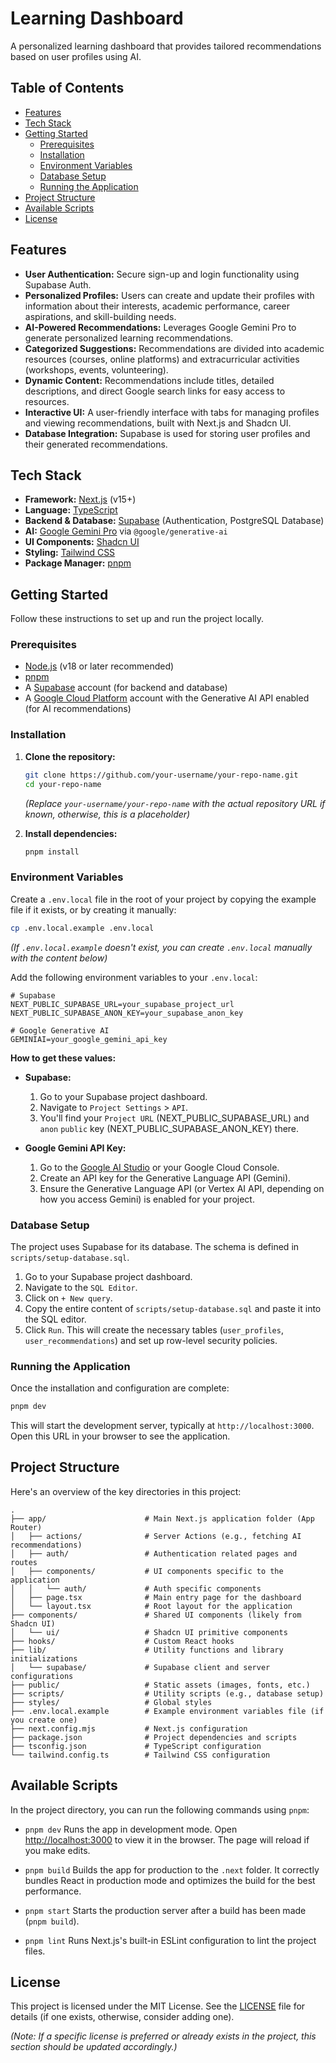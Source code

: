# Learning Dashboard

A personalized learning dashboard that provides tailored recommendations based on user profiles using AI.

## Table of Contents

- [Features](#features)
- [Tech Stack](#tech-stack)
- [Getting Started](#getting-started)
  - [Prerequisites](#prerequisites)
  - [Installation](#installation)
  - [Environment Variables](#environment-variables)
  - [Database Setup](#database-setup)
  - [Running the Application](#running-the-application)
- [Project Structure](#project-structure)
- [Available Scripts](#available-scripts)
- [License](#license)

## Features

- **User Authentication:** Secure sign-up and login functionality using Supabase Auth.
- **Personalized Profiles:** Users can create and update their profiles with information about their interests, academic performance, career aspirations, and skill-building needs.
- **AI-Powered Recommendations:** Leverages Google Gemini Pro to generate personalized learning recommendations.
- **Categorized Suggestions:** Recommendations are divided into academic resources (courses, online platforms) and extracurricular activities (workshops, events, volunteering).
- **Dynamic Content:** Recommendations include titles, detailed descriptions, and direct Google search links for easy access to resources.
- **Interactive UI:** A user-friendly interface with tabs for managing profiles and viewing recommendations, built with Next.js and Shadcn UI.
- **Database Integration:** Supabase is used for storing user profiles and their generated recommendations.

## Tech Stack

- **Framework:** [Next.js](https://nextjs.org/) (v15+)
- **Language:** [TypeScript](https://www.typescriptlang.org/)
- **Backend & Database:** [Supabase](https://supabase.io/) (Authentication, PostgreSQL Database)
- **AI:** [Google Gemini Pro](https://ai.google.dev/) via `@google/generative-ai`
- **UI Components:** [Shadcn UI](https://ui.shadcn.com/)
- **Styling:** [Tailwind CSS](https://tailwindcss.com/)
- **Package Manager:** [pnpm](https://pnpm.io/)

## Getting Started

Follow these instructions to set up and run the project locally.

### Prerequisites

- [Node.js](https://nodejs.org/) (v18 or later recommended)
- [pnpm](https://pnpm.io/installation)
- A [Supabase](https://supabase.com/) account (for backend and database)
- A [Google Cloud Platform](https://cloud.google.com/) account with the Generative AI API enabled (for AI recommendations)

### Installation

1.  **Clone the repository:**
    ```bash
    git clone https://github.com/your-username/your-repo-name.git
    cd your-repo-name
    ```
    *(Replace `your-username/your-repo-name` with the actual repository URL if known, otherwise, this is a placeholder)*

2.  **Install dependencies:**
    ```bash
    pnpm install
    ```

### Environment Variables

Create a `.env.local` file in the root of your project by copying the example file if it exists, or by creating it manually:

```bash
cp .env.local.example .env.local
```
*(If `.env.local.example` doesn't exist, you can create `.env.local` manually with the content below)*

Add the following environment variables to your `.env.local`:

```env
# Supabase
NEXT_PUBLIC_SUPABASE_URL=your_supabase_project_url
NEXT_PUBLIC_SUPABASE_ANON_KEY=your_supabase_anon_key

# Google Generative AI
GEMINIAI=your_google_gemini_api_key
```

**How to get these values:**

-   **Supabase:**
    1.  Go to your Supabase project dashboard.
    2.  Navigate to `Project Settings` > `API`.
    3.  You'll find your `Project URL` (NEXT_PUBLIC_SUPABASE_URL) and `anon` `public` key (NEXT_PUBLIC_SUPABASE_ANON_KEY) there.

-   **Google Gemini API Key:**
    1.  Go to the [Google AI Studio](https://aistudio.google.com/app/apikey) or your Google Cloud Console.
    2.  Create an API key for the Generative Language API (Gemini).
    3.  Ensure the Generative Language API (or Vertex AI API, depending on how you access Gemini) is enabled for your project.

### Database Setup

The project uses Supabase for its database. The schema is defined in `scripts/setup-database.sql`.

1.  Go to your Supabase project dashboard.
2.  Navigate to the `SQL Editor`.
3.  Click on `+ New query`.
4.  Copy the entire content of `scripts/setup-database.sql` and paste it into the SQL editor.
5.  Click `Run`. This will create the necessary tables (`user_profiles`, `user_recommendations`) and set up row-level security policies.

### Running the Application

Once the installation and configuration are complete:

```bash
pnpm dev
```

This will start the development server, typically at `http://localhost:3000`. Open this URL in your browser to see the application.

## Project Structure

Here's an overview of the key directories in this project:

```
.
├── app/                      # Main Next.js application folder (App Router)
│   ├── actions/              # Server Actions (e.g., fetching AI recommendations)
│   ├── auth/                 # Authentication related pages and routes
│   ├── components/           # UI components specific to the application
│   │   └── auth/             # Auth specific components
│   ├── page.tsx              # Main entry page for the dashboard
│   └── layout.tsx            # Root layout for the application
├── components/               # Shared UI components (likely from Shadcn UI)
│   └── ui/                   # Shadcn UI primitive components
├── hooks/                    # Custom React hooks
├── lib/                      # Utility functions and library initializations
│   └── supabase/             # Supabase client and server configurations
├── public/                   # Static assets (images, fonts, etc.)
├── scripts/                  # Utility scripts (e.g., database setup)
├── styles/                   # Global styles
├── .env.local.example        # Example environment variables file (if you create one)
├── next.config.mjs           # Next.js configuration
├── package.json              # Project dependencies and scripts
├── tsconfig.json             # TypeScript configuration
└── tailwind.config.ts        # Tailwind CSS configuration
```

## Available Scripts

In the project directory, you can run the following commands using `pnpm`:

-   `pnpm dev`
    Runs the app in development mode.
    Open [http://localhost:3000](http://localhost:3000) to view it in the browser.
    The page will reload if you make edits.

-   `pnpm build`
    Builds the app for production to the `.next` folder.
    It correctly bundles React in production mode and optimizes the build for the best performance.

-   `pnpm start`
    Starts the production server after a build has been made (`pnpm build`).

-   `pnpm lint`
    Runs Next.js's built-in ESLint configuration to lint the project files.

## License

This project is licensed under the MIT License. See the [LICENSE](LICENSE.md) file for details (if one exists, otherwise, consider adding one).

*(Note: If a specific license is preferred or already exists in the project, this section should be updated accordingly.)*
